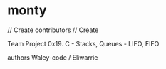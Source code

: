 # monty
// Create contributors
// Create 

Team Project
0x19. C - Stacks, Queues - LIFO, FIFO

authors
Waley-code /
Eliwarrie

